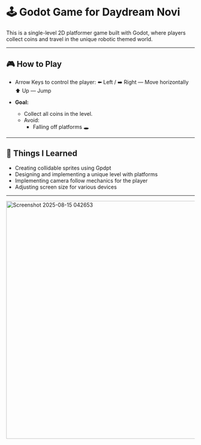 
# 🕹️ Godot Game for Daydream Novi

This is a single-level 2D platformer game built with Godot, where players collect coins and travel in the unique robotic themed world.

---

## 🎮 How to Play

* Arrow Keys to control the player:
  ⬅️ Left / ➡️ Right — Move horizontally
  ⬆️ Up — Jump

* **Goal:**

  * Collect all coins in the level.
  * Avoid:
    * Falling off platforms 🕳️

---

## 🧠 Things I Learned

* Creating collidable sprites using Gpdpt
* Designing and implementing a unique level with platforms
* Implementing camera follow mechanics for the player
* Adjusting screen size for various devices

---
<img width="1142" height="637" alt="Screenshot 2025-08-15 042653" src="https://github.com/user-attachments/assets/d3b36f9d-c829-4a45-a6eb-06934890a4ab" />

